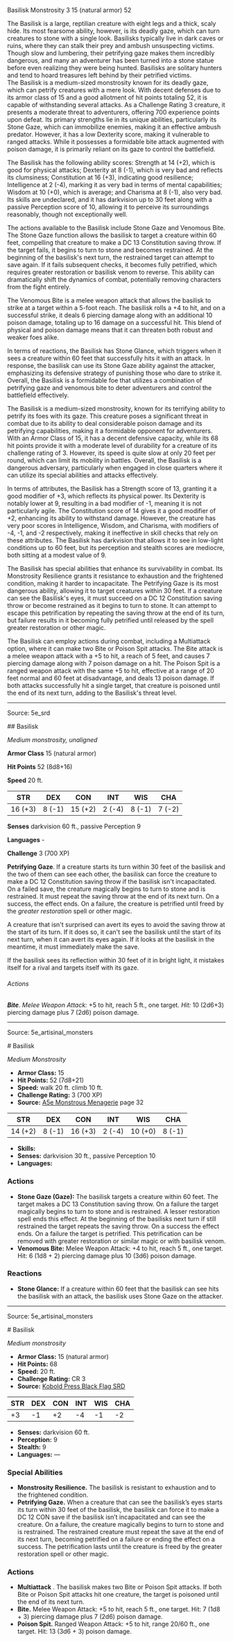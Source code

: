 <MonsterName/>Basilisk</MonsterName>
<CreatureType/>Monstrosity</CreatureType>
<CR/>3</CR>
<AC/>15 (natural armor)</AC>
<HP/>52</HP>
<summary>The Basilisk is a large, reptilian creature with eight legs and a thick, scaly hide. Its most fearsome ability, however, is its deadly gaze, which can turn creatures to stone with a single look. Basilisks typically live in dark caves or ruins, where they can stalk their prey and ambush unsuspecting victims. Though slow and lumbering, their petrifying gaze makes them incredibly dangerous, and many an adventurer has been turned into a stone statue before even realizing they were being hunted. Basilisks are solitary hunters and tend to hoard treasures left behind by their petrified victims.</summary>

<summary>The Basilisk is a medium-sized monstrosity known for its deadly gaze, which can petrify creatures with a mere look. With decent defenses due to its armor class of 15 and a good allotment of hit points totaling 52, it is capable of withstanding several attacks. As a Challenge Rating 3 creature, it presents a moderate threat to adventurers, offering 700 experience points upon defeat. Its primary strengths lie in its unique abilities, particularly its Stone Gaze, which can immobilize enemies, making it an effective ambush predator. However, it has a low Dexterity score, making it vulnerable to ranged attacks. While it possesses a formidable bite attack augmented with poison damage, it is primarily reliant on its gaze to control the battlefield.</summary>

<detail>

The Basilisk has the following ability scores: Strength at 14 (+2), which is good for physical attacks; Dexterity at 8 (-1), which is very bad and reflects its clumsiness; Constitution at 16 (+3), indicating good resilience; Intelligence at 2 (-4), marking it as very bad in terms of mental capabilities; Wisdom at 10 (+0), which is average; and Charisma at 8 (-1), also very bad. Its skills are undeclared, and it has darkvision up to 30 feet along with a passive Perception score of 10, allowing it to perceive its surroundings reasonably, though not exceptionally well.

The actions available to the Basilisk include Stone Gaze and Venomous Bite. The Stone Gaze function allows the basilisk to target a creature within 60 feet, compelling that creature to make a DC 13 Constitution saving throw. If the target fails, it begins to turn to stone and becomes restrained. At the beginning of the basilisk's next turn, the restrained target can attempt to save again. If it fails subsequent checks, it becomes fully petrified, which requires greater restoration or basilisk venom to reverse. This ability can dramatically shift the dynamics of combat, potentially removing characters from the fight entirely.

The Venomous Bite is a melee weapon attack that allows the basilisk to strike at a target within a 5-foot reach. The basilisk rolls a +4 to hit, and on a successful strike, it deals 6 piercing damage along with an additional 10 poison damage, totaling up to 16 damage on a successful hit. This blend of physical and poison damage means that it can threaten both robust and weaker foes alike.

In terms of reactions, the Basilisk has Stone Glance, which triggers when it sees a creature within 60 feet that successfully hits it with an attack. In response, the basilisk can use its Stone Gaze ability against the attacker, emphasizing its defensive strategy of punishing those who dare to strike it. Overall, the Basilisk is a formidable foe that utilizes a combination of petrifying gaze and venomous bite to deter adventurers and control the battlefield effectively.

The Basilisk is a medium-sized monstrosity, known for its terrifying ability to petrify its foes with its gaze. This creature poses a significant threat in combat due to its ability to deal considerable poison damage and its petrifying capabilities, making it a formidable opponent for adventurers. With an Armor Class of 15, it has a decent defensive capacity, while its 68 hit points provide it with a moderate level of durability for a creature of its challenge rating of 3. However, its speed is quite slow at only 20 feet per round, which can limit its mobility in battles. Overall, the Basilisk is a dangerous adversary, particularly when engaged in close quarters where it can utilize its special abilities and attacks effectively.  

In terms of attributes, the Basilisk has a Strength score of 13, granting it a good modifier of +3, which reflects its physical power. Its Dexterity is notably lower at 9, resulting in a bad modifier of -1, meaning it is not particularly agile. The Constitution score of 14 gives it a good modifier of +2, enhancing its ability to withstand damage. However, the creature has very poor scores in Intelligence, Wisdom, and Charisma, with modifiers of -4, -1, and -2 respectively, making it ineffective in skill checks that rely on these attributes. The Basilisk has darkvision that allows it to see in low-light conditions up to 60 feet, but its perception and stealth scores are mediocre, both sitting at a modest value of 9.

The Basilisk has special abilities that enhance its survivability in combat. Its Monstrosity Resilience grants it resistance to exhaustion and the frightened condition, making it harder to incapacitate. The Petrifying Gaze is its most dangerous ability, allowing it to target creatures within 30 feet. If a creature can see the Basilisk's eyes, it must succeed on a DC 12 Constitution saving throw or become restrained as it begins to turn to stone. It can attempt to escape this petrification by repeating the saving throw at the end of its turn, but failure results in it becoming fully petrified until released by the spell greater restoration or other magic.

The Basilisk can employ actions during combat, including a Multiattack option, where it can make two Bite or Poison Spit attacks. The Bite attack is a melee weapon attack with a +5 to hit, a reach of 5 feet, and causes 7 piercing damage along with 7 poison damage on a hit. The Poison Spit is a ranged weapon attack with the same +5 to hit, effective at a range of 20 feet normal and 60 feet at disadvantage, and deals 13 poison damage. If both attacks successfully hit a single target, that creature is poisoned until the end of its next turn, adding to the Basilisk's threat level.</detail>



---

Source: 5e_srd

<statblock>
## Basilisk

*Medium monstrosity, unaligned*

**Armor Class** 15 (natural armor)

**Hit Points** 52 (8d8+16)

**Speed** 20 ft.

| STR     | DEX    | CON     | INT    | WIS    | CHA    |
|---------|--------|---------|--------|--------|--------|
| 16 (+3) | 8 (-1) | 15 (+2) | 2 (-4) | 8 (-1) | 7 (-2) |

**Senses** darkvision 60 ft., passive Perception 9

**Languages** -

**Challenge** 3 (700 XP)

**Petrifying Gaze**. If a creature starts its turn within 30 feet of the basilisk and the two of them can see each other, the basilisk can force the creature to make a DC 12 Constitution saving throw if the basilisk isn't incapacitated. On a failed save, the creature magically begins to turn to stone and is restrained. It must repeat the saving throw at the end of its next turn. On a success, the effect ends. On a failure, the creature is petrified until freed by the *greater restoration* spell or other magic.

A creature that isn't surprised can avert its eyes to avoid the saving throw at the start of its turn. If it does so, it can't see the basilisk until the start of its next turn, when it can avert its eyes again. If it looks at the basilisk in the meantime, it must immediately make the save.

If the basilisk sees its reflection within 30 feet of it in bright light, it mistakes itself for a rival and targets itself with its gaze.

###### Actions

***Bite***. *Melee Weapon Attack:* +5 to hit, reach 5 ft., one target. *Hit:* 10 (2d6+3) piercing damage plus 7 (2d6) poison damage.</statblock>




---

Source: 5e_artisinal_monsters

<statblock>
# Basilisk

*Medium* *Monstrosity*

- **Armor Class:** 15
- **Hit Points:** 52 (7d8+21)
- **Speed:** walk 20 ft. climb 10 ft.
- **Challenge Rating:** 3 (700 XP)
- **Source:** [A5e Monstrous Menagerie](https://enpublishingrpg.com/products/level-up-monstrous-menagerie-a5e) page 32

| STR | DEX | CON | INT | WIS | CHA |
| --- | --- | --- | --- | --- | --- |
| 14 (+2) | 8 (-1) | 16 (+3) | 2 (-4) | 10 (+0) | 8 (-1) |

- **Skills:** 
- **Senses:** darkvision 30 ft., passive Perception 10
- **Languages:** 

### Actions

- **Stone Gaze (Gaze):** The basilisk targets a creature within 60 feet. The target makes a DC 13 Constitution saving throw. On a failure  the target magically begins to turn to stone and is restrained. A lesser restoration spell ends this effect. At the beginning of the basilisks next turn  if still restrained  the target repeats the saving throw. On a success  the effect ends. On a failure  the target is petrified. This petrification can be removed with greater restoration or similar magic or with basilisk venom.
- **Venomous Bite:** Melee Weapon Attack: +4 to hit, reach 5 ft., one target. Hit: 6 (1d8 + 2) piercing damage plus 10 (3d6) poison damage.

### Reactions

- **Stone Glance:** If a creature within 60 feet that the basilisk can see hits the basilisk with an attack, the basilisk uses Stone Gaze on the attacker.


</statblock>




---

Source: 5e_artisinal_monsters

<statblock>
# Basilisk

*Medium monstrosity*

- **Armor Class:** 15 (natural armor)
- **Hit Points:** 68
- **Speed:** 20 ft.
- **Challenge Rating:** CR 3
- **Source:** [Kobold Press Black Flag SRD](https://koboldpress.com/black-flag-roleplaying/)

| STR | DEX | CON | INT | WIS | CHA |
| --- | --- | --- | --- | --- | --- |
| +3 | -1 | +2 | -4 | -1 | -2 |

- **Senses:** darkvision 60 ft.
- **Perception:** 9
- **Stealth:** 9
- **Languages:** —

### Special Abilities

- **Monstrosity Resilience.** The basilisk is resistant to exhaustion and to the frightened condition.
- **Petrifying Gaze.** When a creature that can see the basilisk’s eyes starts its turn within 30 feet of the basilisk, the basilisk can force it to make a DC 12 CON save if the basilisk isn’t incapacitated and can see the creature. On a failure, the creature magically begins to turn to stone and is restrained. The restrained creature must repeat the save at the end of its next turn, becoming petrified on a failure or ending the effect on a success. The petrification lasts until the creature is freed by the greater restoration spell or other magic.

### Actions

- **Multiattack** . The basilisk makes two Bite or Poison Spit attacks. If both Bite or Poison Spit attacks hit one creature, the target is poisoned until the end of its next turn.
- **Bite.** Melee Weapon Attack: +5 to hit, reach 5 ft., one target. Hit: 7 (1d8 + 3) piercing damage plus 7 (2d6) poison damage.
- **Poison Spit.** Ranged Weapon Attack: +5 to hit, range 20/60 ft., one target. Hit: 13 (3d6 + 3) poison damage.

</statblock>


